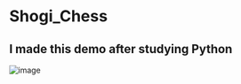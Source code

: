 # Shogi_Chess
## I made this demo after studying Python
![image](https://user-images.githubusercontent.com/85296548/155135536-d2d71fc5-9327-4ea9-a223-57094bdff11c.png)
